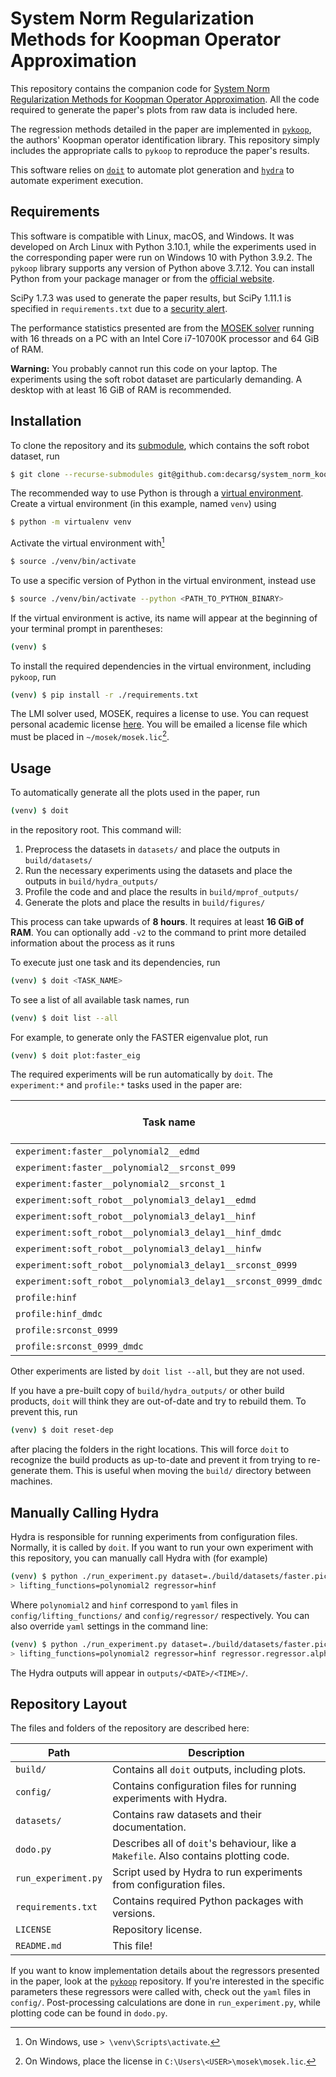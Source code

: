 # System Norm Regularization Methods for Koopman Operator Approximation

This repository contains the companion code for [System Norm Regularization
Methods for Koopman Operator Approximation](https://arxiv.org/abs/2110.09658).
All the code required to generate the paper's plots from raw data is included
here.

The regression methods detailed in the paper are implemented in
[`pykoop`](https://github.com/decarsg/pykoop), the authors' Koopman operator
identification library. This repository simply includes the appropriate calls
to `pykoop` to reproduce the paper's results.

This software relies on [`doit`](https://pydoit.org/) to automate plot
generation and [`hydra`](https://hydra.cc/) to automate experiment execution.

## Requirements

This software is compatible with Linux, macOS, and Windows. It was developed on
Arch Linux with Python 3.10.1, while the experiments used in the corresponding
paper were run on Windows 10 with Python 3.9.2. The `pykoop` library supports
any version of Python above 3.7.12. You can install Python from your package
manager or from the [official website](https://www.python.org/downloads/).

SciPy 1.7.3 was used to generate the paper results, but SciPy 1.11.1 is
specified in `requirements.txt` due to a
[security alert](https://github.com/decargroup/system_norm_koopman/security/dependabot/2).

The performance statistics presented are from the [MOSEK
solver](https://www.mosek.com/) running with 16 threads on a PC with an Intel
Core i7-10700K processor and 64 GiB of RAM.

**Warning:** You probably cannot run this code on your laptop. The experiments
using the soft robot dataset are particularly demanding. A desktop with at
least 16 GiB of RAM is recommended.

## Installation

To clone the repository and its
[submodule](https://github.com/ramvasudevan/soft-robot-koopman), which contains
the soft robot dataset, run
```sh
$ git clone --recurse-submodules git@github.com:decarsg/system_norm_koopman.git
```

The recommended way to use Python is through a [virtual
environment](https://docs.python.org/3/library/venv.html). Create a virtual
environment (in this example, named `venv`) using
```sh
$ python -m virtualenv venv
```
Activate the virtual environment with[^1]
```sh
$ source ./venv/bin/activate
```
To use a specific version of Python in the virtual environment, instead use
```sh
$ source ./venv/bin/activate --python <PATH_TO_PYTHON_BINARY>
```
If the virtual environment is active, its name will appear at the beginning of
your terminal prompt in parentheses:
```sh
(venv) $ 
```

To install the required dependencies in the virtual environment, including
`pykoop`, run
```sh
(venv) $ pip install -r ./requirements.txt
```

The LMI solver used, MOSEK, requires a license to use. You can request personal
academic license [here](https://www.mosek.com/products/academic-licenses/). You
will be emailed a license file which must be placed in `~/mosek/mosek.lic`[^2].

[^1]: On Windows, use `> \venv\Scripts\activate`.
[^2]: On Windows, place the license in `C:\Users\<USER>\mosek\mosek.lic`.

## Usage

To automatically generate all the plots used in the paper, run
```sh
(venv) $ doit
```
in the repository root. This command will:

1. Preprocess the datasets in `datasets/` and place the outputs in
   `build/datasets/`
2. Run the necessary experiments using the datasets and place the outputs in
   `build/hydra_outputs/`
3. Profile the code and and place the results in `build/mprof_outputs/`
4. Generate the plots and place the results in `build/figures/`

This process can take upwards of **8 hours**. It requires at least **16 GiB of
RAM**. You can optionally add `-v2` to the command to print more detailed
information about the process as it runs

To execute just one task and its dependencies, run
```sh
(venv) $ doit <TASK_NAME>
```
To see a list of all available task names, run
```sh
(venv) $ doit list --all
```
For example, to generate only the FASTER eigenvalue plot, run
```sh
(venv) $ doit plot:faster_eig
```
The required experiments will be run automatically by `doit`.
The `experiment:*` and `profile:*` tasks used in the paper are:

| Task name | Execution time (hh:mm:ss) |
| --------- | ------------------------- |
| `experiment:faster__polynomial2__edmd` | 00:00:06 |
| `experiment:faster__polynomial2__srconst_099` | 00:00:39 |
| `experiment:faster__polynomial2__srconst_1` | 00:00:07 |
| `experiment:soft_robot__polynomial3_delay1__edmd` | 00:00:22 |
| `experiment:soft_robot__polynomial3_delay1__hinf` | 02:27:41 |
| `experiment:soft_robot__polynomial3_delay1__hinf_dmdc` | 00:23:41|
| `experiment:soft_robot__polynomial3_delay1__hinfw` | 04:00:20 |
| `experiment:soft_robot__polynomial3_delay1__srconst_0999` | 00:25:50|
| `experiment:soft_robot__polynomial3_delay1__srconst_0999_dmdc` | 00:05:27 |
| `profile:hinf` | 00:15:09 |
| `profile:hinf_dmdc` | 00:03:01 |
| `profile:srconst_0999` | 00:08:52 |
| `profile:srconst_0999_dmdc` | 00:02:03 |

Other experiments are listed by `doit list --all`, but they are not used.

If you have a pre-built copy of `build/hydra_outputs/` or other build products,
`doit` will think they are out-of-date and try to rebuild them. To prevent
this, run
```sh
(venv) $ doit reset-dep
```
after placing the folders in the right locations. This will force `doit` to
recognize the build products as up-to-date and prevent it from trying to
re-generate them. This is useful when moving the `build/` directory between
machines.

## Manually Calling Hydra

Hydra is responsible for running experiments from configuration files.
Normally, it is called by `doit`. If you want to run your own experiment with
this repository, you can manually call Hydra with (for example)
```sh
(venv) $ python ./run_experiment.py dataset=./build/datasets/faster.pickle \
> lifting_functions=polynomial2 regressor=hinf
```
Where `polynomial2` and `hinf` correspond to `yaml` files in
`config/lifting_functions/` and `config/regressor/` respectively. You can also
override `yaml` settings in the command line:
```sh
(venv) $ python ./run_experiment.py dataset=./build/datasets/faster.pickle \
> lifting_functions=polynomial2 regressor=hinf regressor.regressor.alpha=1
```
The Hydra outputs will appear in `outputs/<DATE>/<TIME>/`.

## Repository Layout

The files and folders of the repository are described here:

| Path | Description |
| --- | --- |
| `build/` | Contains all `doit` outputs, including plots. |
| `config/` | Contains configuration files for running experiments with Hydra. |
| `datasets/` | Contains raw datasets and their documentation. |
| `dodo.py` | Describes all of `doit`'s behaviour, like a `Makefile`. Also contains plotting code. |
| `run_experiment.py` | Script used by Hydra to run experiments from configuration files. |
| `requirements.txt` | Contains required Python packages with versions. |
| `LICENSE` | Repository license. |
| `README.md` | This file! |

If you want to know implementation details about the regressors presented in
the paper, look at the [`pykoop`](https://github.com/decarsg/pykoop/)
repository. If you're interested in the specific parameters these regressors
were called with, check out the `yaml` files in `config/`. Post-processing
calculations are done in `run_experiment.py`, while plotting code can be found
in `dodo.py`.
